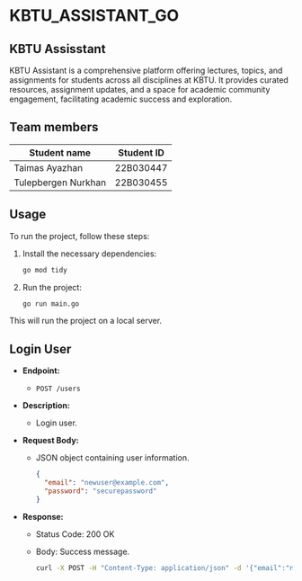 ﻿# KBTU_ASSISTANT_GO

## KBTU Assisstant 
KBTU Assistant is a comprehensive platform offering lectures, topics, and assignments for students across all disciplines at KBTU. It provides curated resources, assignment updates, and a space for academic community engagement, facilitating academic success and exploration.

## Team members
| Student name          | Student ID      |
|-----------------------|-----------------|
| Taimas Ayazhan        | 22B030447       |
| Tulepbergen Nurkhan   | 22B030455       |

## Usage

To run the project, follow these steps:

1. Install the necessary dependencies:

    ```bash
    go mod tidy
    ```

2. Run the project:

    ```bash
    go run main.go
    ```
This will run the project on a local server.

## Login User

- **Endpoint:**
  - `POST /users`

- **Description:**
  - Login user.

- **Request Body:**
  - JSON object containing user information.

    ```json
    {
      "email": "newuser@example.com",
      "password": "securepassword"
    }
    ```

- **Response:**
  - Status Code: 200 OK
  - Body: Success message.

    ```bash
    curl -X POST -H "Content-Type: application/json" -d '{"email":"newuser@example.com", "password":"securepassword"}' http://localhost:2005/users
    ```

